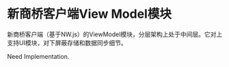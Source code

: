 新商桥客户端View Model模块
===

新商桥客户端（基于NW.js）的ViewModel模块，分层架构上处于中间层。它对上支持UI模块，对下屏蔽存储和数据同步细节。

Need Implementation.
